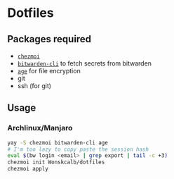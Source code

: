 # Dotfiles

## Packages required

- [`chezmoi`](https://github.com/twpayne/dotfiles)
- [`bitwarden-cli`](https://github.com/bitwarden/cli) to fetch secrets from bitwarden
- [`age`](https://github.com/FiloSottile/age) for file encryption
- git
- ssh (for git)


## Usage

### Archlinux/Manjaro

```bash
yay -S chezmoi bitwarden-cli age
# I'm too lazy to copy paste the session hash
eval $(bw login <email> | grep export | tail -c +3)
chezmoi init Wonskcalb/dotfiles
chezmoi apply
```
